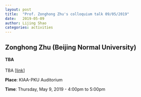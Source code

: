 ```yaml
---
layout: post
title:  "Prof. Zonghong Zhu's colloquium talk 09/05/2019"
date:   2019-05-09
author: Lijing Shao
categories: activities
---
```


## Zonghong Zhu (Beijing Normal University)

#### TBA

TBA
[[link](http://kiaa.pku.edu.cn/colloquia/tbd-44)]

**Place**: KIAA-PKU Auditorium

**Time**: Thursday, May 9, 2019 - 4:00pm to 5:00pm
